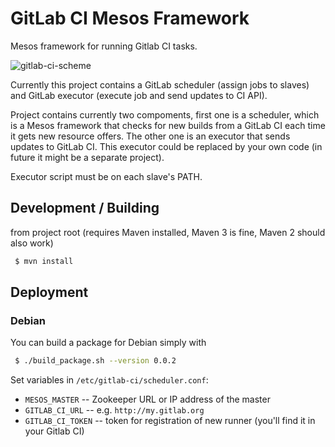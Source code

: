 # GitLab CI Mesos Framework

Mesos framework for running Gitlab CI tasks.

![gitlab-ci-scheme](https://raw.github.com/deric/gitlab-ci-mesos/diagram/diagrams/gitlab-ci.png)

Currently this project contains a GitLab scheduler (assign jobs to slaves) and GitLab executor (execute job and send updates to CI API).

Project contains currently two compoments, first one is a scheduler, which is a Mesos framework that checks for new builds from a GitLab CI each time it gets new resource offers. The other one is an executor that sends updates to GitLab CI. This executor could be replaced by your own code (in future it might be a separate project).

Executor script must be on each slave's PATH.

## Development / Building

from project root (requires Maven installed, Maven 3 is fine, Maven 2 should also work)

```bash
 $ mvn install
```

## Deployment

### Debian

You can build a package for Debian simply with

```bash
 $ ./build_package.sh --version 0.0.2
```

Set variables in `/etc/gitlab-ci/scheduler.conf`:

  * `MESOS_MASTER` -- Zookeeper URL or IP address of the master
  * `GITLAB_CI_URL` -- e.g. `http://my.gitlab.org`
  * `GITLAB_CI_TOKEN` -- token for registration of new runner (you'll find it in your Gitlab CI)




